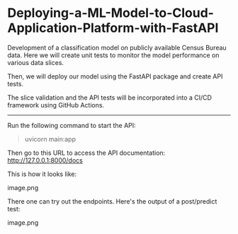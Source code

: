 # Deploying-a-ML-Model-to-Cloud-Application-Platform-with-FastAPI

Development of a classification model on publicly available Census Bureau data. Here we will create unit tests to monitor the model performance on various data slices.

Then, we will deploy our model using the FastAPI package and create API tests.

The slice validation and the API tests will be incorporated into a CI/CD framework using GitHub Actions.

__________________________________________________________________________________________________________________________________

Run the following command to start the API:
> uvicorn main:app

Then go to this URL to access the API documentation: http://127.0.0.1:8000/docs

This is how it looks like:

image.png

There one can try out the endpoints. Here's the output of a post/predict test:

image.png